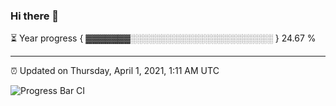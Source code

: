 ### Hi there 👋

⏳ Year progress { ▓▓▓▓▓▓▓░░░░░░░░░░░░░░░░░░░░░░░ } 24.67 %

---

⏰ Updated on Thursday, April 1, 2021, 1:11 AM UTC

![Progress Bar CI](https://github.com/arthurbuhl/arthurbuhl/workflows/Progress%20Bar%20CI/badge.svg)
